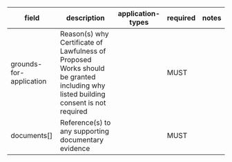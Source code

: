 | field | description | application-types | required | notes |
| --- | --- | --- | --- | --- |
| grounds-for-application | Reason(s) why Certificate of Lawfulness of Proposed Works should be granted including why listed building consent is not required |  | MUST | |
| documents[] | Reference(s) to any supporting documentary evidence| | MUST |  |

